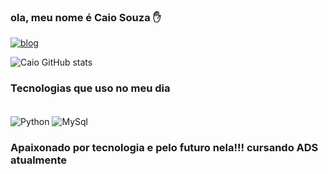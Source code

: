 ### ola, meu nome é Caio Souza ✋


[![blog](https://img.shields.io/badge/LinkedIn-0077B5?style=for-the-badge&logo=linkedin&logoColor=white)](https://www.linkedin.com/in/caio-de-souza-sampaio-silva-3bb857206)

![Caio GitHub stats](https://github-readme-stats.vercel.app/api?username=Caiodsouza&show_icons=true&theme=dracula)

### Tecnologias que uso no meu dia 
<div style ="display:inline_block"><br/>
<img align="center"alt="Python" src="https://img.shields.io/badge/Python-14354C?style=for-the-badge&logo=python&logoColor=white"/>
<img align="center"alt="MySql" src="https://img.shields.io/badge/MySQL-00000F?style=for-the-badge&logo=mysql&logoColor=white"/>
<div><div>

### Apaixonado por tecnologia e pelo futuro nela!!! cursando ADS atualmente 
